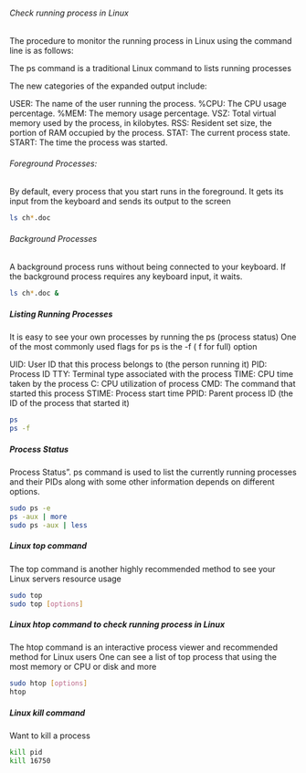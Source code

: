 

###### Check running process in Linux

The procedure to monitor the running process in Linux using the command line is as follows:

The ps command is a traditional Linux command to lists running processes

The new categories of the expanded output include:

USER: The name of the user running the process.
%CPU: The CPU usage percentage.
%MEM: The memory usage percentage.
VSZ: Total virtual memory used by the process, in kilobytes.
RSS: Resident set size, the portion of RAM occupied by the process.
STAT: The current process state.
START: The time the process was started.

###### Foreground Processes:
By default, every process that you start runs in the foreground. It gets its input from the keyboard and sends its output to the screen
``````sh
ls ch*.doc
``````
###### Background Processes
A background process runs without being connected to your keyboard. If the background process requires any keyboard input, it waits.
``````sh
ls ch*.doc &
``````
##### Listing Running Processes
It is easy to see your own processes by running the ps (process status)
One of the most commonly used flags for ps is the -f ( f for full) option

UID: User ID that this process belongs to (the person running it)
PID: Process ID
TTY: Terminal type associated with the process
TIME: CPU time taken by the process
C: CPU utilization of process
CMD: The command that started this process
STIME: Process start time
PPID: Parent process ID (the ID of the process that started it)

``````sh
ps
ps -f
``````
##### Process Status
Process Status”. ps command is used to list the currently running processes and their PIDs along with some other information depends on different options.
``````sh
sudo ps -e
ps -aux | more
sudo ps -aux | less
``````
##### Linux top command
The top command is another highly recommended method to see your Linux servers resource usage

``````sh
sudo top
sudo top [options]

``````
##### Linux htop command to check running process in Linux
The htop command is an interactive process viewer and recommended method for Linux users
One can see a list of top process that using the most memory or CPU or disk and more
``````sh
sudo htop [options]
htop
``````
##### Linux kill command
Want to kill a process
``````sh
kill pid
kill 16750
``````
``````sh

``````
``````sh

``````
